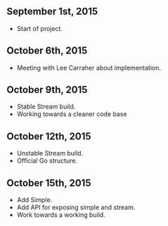 ## September 1st, 2015 ##
+ Start of project.

## October 6th, 2015 ##
+ Meeting with Lee Carraher about implementation.

## October 9th, 2015 ##
+ Stable Stream build.
+ Working towards a cleaner code base

## October 12th, 2015 ##
+ Unstable Stream build.
+ Official Go structure.

## October 15th, 2015 ##
+ Add Simple.
+ Add API for exposing simple and stream.
+ Work towards a working build.
